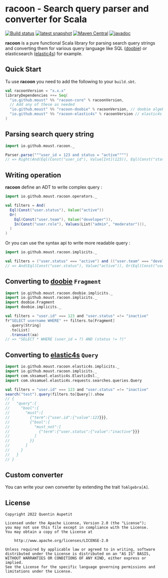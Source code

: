 racoon - Search query parser and converter for Scala
=========

[![Build status](https://img.shields.io/github/workflow/status/moust/racoon/Continuous%20Integration.svg)](https://github.com/moust/racoon/actions)
[![latest snapshot](https://img.shields.io/nexus/s/https/s01.oss.sonatype.org/io.github.moust/racoon-core_2.13.svg?label=latest%20snapshot)](https://s01.oss.sonatype.org/content/repositories/snapshots/io/github/moust/racoon-core_2.12/)
[![Maven Central](https://img.shields.io/maven-central/v/io.github.moust/racoon-core_2.13.svg)](https://maven-badges.herokuapp.com/maven-central/io.github.moust/racoon-core_2.13)
[![javadoc](https://javadoc.io/badge2/io.github.moust/racoon-core_2.13/javadoc.svg)](https://javadoc.io/doc/io.github.moust/racoon-core_2.13)

**racoon** is a pure functional Scala library for parsing search query strings and converting them for various query language like SQL ([doobie](https://github.com/tpolecat/doobie)) or elasticsearch ([elastic4s](https://github.com/sksamuel/elastic4s)) for example. 

## Quick Start

Tu use **racoon** you need to add the following to your `build.sbt`.

```scala
val racoonVersion = "x.x.x"
libraryDependencies ++= Seq(
  "io.github.moust" %% "racoon-core" % racoonVersion,
  // Add any of these as needed
  "io.github.moust" %% "racoon-doobie" % racoonVersion, // doobie algebra
  "io.github.moust" %% "racoon-elastic4s" % racoonVersion // elastic4s algebra
)
```

## Parsing search query string

```scala
import io.github.moust.racoon._

Parser.parse("""user_id = 123 and status = "active"""")
// => Right(And(Eql(Const("user_id"), Value[Int](123)), Eql(Const("status"), Value[String]("active")))
```

## Writing operation

**racoon** define an ADT to write complex query :

```scala
import io.github.moust.racoon.operators._

val filters = And(
  Eql(Const("user.status"), Value("active"))
  Or(
    Eql(Const("user.team"), Value("developer")),
    In(Const("user.role"), Values(List("admin", "moderator"))),
  )
)
```

Or you can use the syntax api to write more readable query :

```scala
import io.github.moust.racoon.implicits._

val filters = ("user.status" === "active") and (("user.team" === "developer") or ("user.role" in List("admin", "moderator")))
// => And(Eql(Const("user.status"), Value("active")), Or(Eql(Const("user.team"), Value("developer")), In(Const("user.role"), Values(List("admin", "moderator")))))
```

## Converting to [doobie](https://github.com/tpolecat/doobie) `Fragment`

```scala
import io.github.moust.racoon.doobie.implicits._
import io.github.moust.racoon.implicits._
import doobie.Fragment
import doobie.implicits._

val filters = "user.id" === 123 and "user.status" =!= "inactive"
fr"SELECT username WHERE" ++ filters.to[Fragment]
  .query[String]
  .to[List]
  .transact(xa)
// => "SELECT * WHERE (user_id = ?) AND (status != ?)"
```

## Converting to [elastic4s](https://github.com/sksamuel/elastic4s) `Query`
```scala
import io.github.moust.racoon.elastic4s.implicits._
import io.github.moust.racoon.implicits._
import com.sksamuel.elastic4s.ElasticDsl._
import com.sksamuel.elastic4s.requests.searches.queries.Query

val filters = "user.id" === 123 and "user.status" =!= "inactive"
search("test").query(filters.to[Query]).show
// {
//   "query":{
//     "bool":{
//       "must":[
//         {"term":{"user.id":{"value":123}}},
//         {"bool":{
//           "must_not":[
//             {"term":{"user.status":{"value":"inactive"}}}
//           ]
//         }}
//       ]
//     }
//   }
// }
```

## Custom converter

You can write your own converter by extending the trait `ToAlgebra[A]`.

## License

```
Copyright 2022 Quentin Aupetit

Licensed under the Apache License, Version 2.0 (the "License");
you may not use this file except in compliance with the License.
You may obtain a copy of the License at

    http://www.apache.org/licenses/LICENSE-2.0

Unless required by applicable law or agreed to in writing, software
distributed under the License is distributed on an "AS IS" BASIS,
WITHOUT WARRANTIES OR CONDITIONS OF ANY KIND, either express or implied.
See the License for the specific language governing permissions and
limitations under the License.
```